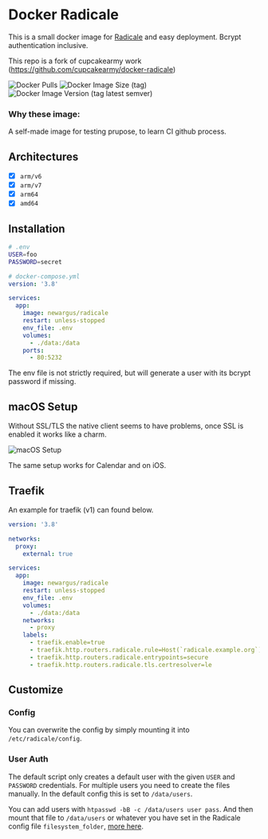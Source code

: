 # Docker Radicale

This is a small docker image for [Radicale](https://github.com/Kozea/Radicale) and easy deployment. Bcrypt authentication inclusive.

This repo is a fork of cupcakearmy work (https://github.com/cupcakearmy/docker-radicale)

![Docker Pulls](https://img.shields.io/docker/pulls/newargus/radicale?style=flat-square)
![Docker Image Size (tag)](https://img.shields.io/docker/image-size/newargus/radicale/latest?style=flat-square)
![Docker Image Version (tag latest semver)](https://img.shields.io/docker/v/newargus/radicale/latest?style=flat-square)

### Why these image:

A self-made image for testing prupose, to learn CI github process.

## Architectures

* [x] `arm/v6`
* [x] `arm/v7`
* [x] `arm64`
* [x] `amd64`

## Installation

```sh
# .env
USER=foo
PASSWORD=secret
```

```yaml
# docker-compose.yml
version: '3.8'

services:
  app:
    image: newargus/radicale
    restart: unless-stopped
    env_file: .env
    volumes:
      - ./data:/data
    ports:
      - 80:5232
```

The env file is not strictly required, but will generate a user with its bcrypt password if missing.

## macOS Setup

Without SSL/TLS the native client seems to have problems, once SSL is enabled it works like a charm.

![macOS Setup](.github/macOS.png)

The same setup works for Calendar and on iOS.

## Traefik

An example for traefik (v1) can found below.

```yaml
version: '3.8'

networks:
  proxy:
    external: true

services:
  app:
    image: newargus/radicale
    restart: unless-stopped
    env_file: .env
    volumes:
      - ./data:/data
    networks:
      - proxy
    labels:
      - traefik.enable=true
      - traefik.http.routers.radicale.rule=Host(`radicale.example.org`)
      - traefik.http.routers.radicale.entrypoints=secure
      - traefik.http.routers.radicale.tls.certresolver=le
```

## Customize

### Config

You can overwrite the config by simply mounting it into `/etc/radicale/config`.

### User Auth

The default script only creates a default user with the given `USER` and `PASSWORD` credentials. For multiple users you need to create the files manually. In the default config this is set to `/data/users`.

You can add users with `htpasswd -bB -c /data/users user pass`. And then mount that file to `/data/users` or whatever you have set in the Radicale config file `filesystem_folder`, [more here](https://radicale.org/3.0.html#documentation/configuration/auth/htpasswd_filename).

